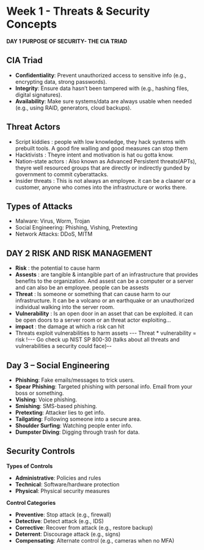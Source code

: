 # Week 1 - Threats & Security Concepts

**DAY 1 PURPOSE OF SECURITY- THE CIA TRIAD**

## CIA Triad
- **Confidentiality**: Prevent unauthorized access to sensitive info (e.g., encrypting data, strong passwords).
- **Integrity**: Ensure data hasn’t been tampered with (e.g., hashing files, digital signatures).
- **Availability**: Make sure systems/data are always usable when needed (e.g., using RAID, generators, cloud backups).


## Threat Actors
- Script kiddies : people with low knowledge, they hack systems with prebuilt tools. A good fire walling and good measures can stop them
- Hacktivists : Theyre intent and motivation is hat ou gotta know.
- Nation-state actors : Also known as Advanced Persistent threats(APTs), theyre well resourced groups that are directly or indirectly gunded by government to commit cyberattacks.
- Insider threats : This is not always an employee. it can be a claaner or a customer, anyone who comes into the infrastructure or works there.

## Types of Attacks
- Malware: Virus, Worm, Trojan
- Social Engineering: Phishing, Vishing, Pretexting
- Network Attacks: DDoS, MITM


## DAY 2 RISK AND RISK MANAGEMENT 
- **Risk** : the potential to cause harm
- **Assests** : are tangible & intangible part of an infrastructure that provides benefits to the organization. And assest can be a computer or a server and can also be an employee. people can be assests 
- **Threat** : Is someone or something that can cause harm to our infrastructure. It can be a volcano or an earthquake or an unauthorized individual walking into the server room.
- **Vulnerability** : Is an open door in an asset that can be exploited. it can be open doors to a server room or an threat actor exploiting...
- **impact** : the damage at which a risk can hit
- Threats exploit vulnerabilities to harm assets
--- Threat * vulnerability = risk 
!--- Go check up NIST SP 800-30 (talks about all threats and vulnerabilities a security could face)--


## Day 3 – Social Engineering

- **Phishing**: Fake emails/messages to trick users.
- **Spear Phishing**: Targeted phishing with personal info. Email from your boss or something.
- **Vishing**: Voice phishing.
- **Smishing**: SMS-based phishing.
- **Pretexting**: Attacker lies to get info.
- **Tailgating**: Following someone into a secure area.
- **Shoulder Surfing**: Watching people enter info.
- **Dumpster Diving**: Digging through trash for data.

## Security Controls

**Types of Controls**
- **Administrative**: Policies and rules
- **Technical**: Software/hardware protection
- **Physical**: Physical security measures

**Control Categories**
- **Preventive**: Stop attack (e.g., firewall)
- **Detective**: Detect attack (e.g., IDS)
- **Corrective**: Recover from attack (e.g., restore backup)
- **Deterrent**: Discourage attack (e.g., signs)
- **Compensating**: Alternate control (e.g., cameras when no MFA)
